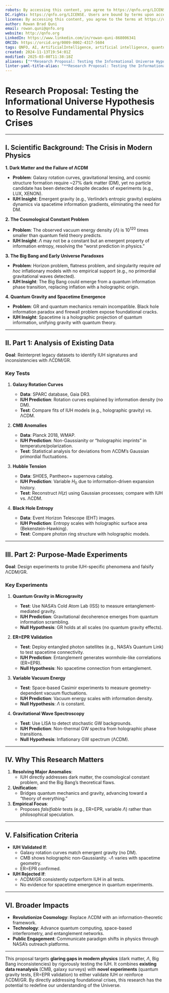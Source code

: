 ```yaml
---
robots: By accessing this content, you agree to https://qnfo.org/LICENSE. Non-commercial use only. Attribution required.
DC.rights: https://qnfo.org/LICENSE. Users are bound by terms upon access.
license: By accessing this content, you agree to the terms at https://qnfo.org/LICENSE
author: Rowan Brad Quni
email: rowan.quni@qnfo.org
website: http://qnfo.org
LinkedIn: https://www.linkedin.com/in/rowan-quni-868006341
ORCID: https://orcid.org/0009-0002-4317-5604
tags: QNFO, AI, ArtificialIntelligence, artificial intelligence, quantum, physics, science, Einstein, QuantumMechanics, quantum mechanics, QuantumComputing, quantum computing, information, InformationTheory, information theory, InformationalUniverse, informational universe, informational universe hypothesis, IUH
created: 2024-11-13T19:54:01Z
modified: 2025-03-08T11:38:18Z
aliases: ["**Research Proposal: Testing the Informational Universe Hypothesis to Resolve Fundamental Physics Crises**"]
linter-yaml-title-alias: "**Research Proposal: Testing the Informational Universe Hypothesis to Resolve Fundamental Physics Crises**"
---
```


# **Research Proposal: Testing the Informational Universe Hypothesis to Resolve Fundamental Physics Crises**

---

## **I. Scientific Background: The Crisis in Modern Physics**

**1. Dark Matter and the Failure of ΛCDM**
- **Problem**: Galaxy rotation curves, gravitational lensing, and cosmic structure formation require ~27% dark matter (DM), yet no particle candidate has been detected despite decades of experiments (e.g., LUX, XENON).
- **IUH Insight**: Emergent gravity (e.g., Verlinde’s entropic gravity) explains dynamics via spacetime information gradients, eliminating the need for DM.

**2. The Cosmological Constant Problem**
- **Problem**: The observed vacuum energy density ($\Lambda$) is $10^{120}$ times smaller than quantum field theory predicts.
- **IUH Insight**: $\Lambda$ may not be a constant but an emergent property of information entropy, resolving the “worst prediction in physics.”

**3. The Big Bang and Early Universe Paradoxes**
- **Problem**: Horizon problem, flatness problem, and singularity require *ad hoc* inflationary models with no empirical support (e.g., no primordial gravitational waves detected).
- **IUH Insight**: The Big Bang could emerge from a quantum information phase transition, replacing inflation with a holographic origin.

**4. Quantum Gravity and Spacetime Emergence**
- **Problem**: GR and quantum mechanics remain incompatible. Black hole information paradox and firewall problem expose foundational cracks.
- **IUH Insight**: Spacetime is a holographic projection of quantum information, unifying gravity with quantum theory.

---

## **II. Part 1: Analysis of Existing Data**

**Goal**: Reinterpret legacy datasets to identify IUH signatures and inconsistencies with ΛCDM/GR.

### **Key Tests**

1. **Galaxy Rotation Curves**
   - **Data**: SPARC database, Gaia DR3.
   - **IUH Prediction**: Rotation curves explained by information density (no DM).
   - **Test**: Compare fits of IUH models (e.g., holographic gravity) vs. ΛCDM.

2. **CMB Anomalies**
   - **Data**: Planck 2018, WMAP.
   - **IUH Prediction**: Non-Gaussianity or “holographic imprints” in temperature/polarization.
   - **Test**: Statistical analysis for deviations from ΛCDM’s Gaussian primordial fluctuations.

3. **Hubble Tension**
   - **Data**: SH0ES, Pantheon+ supernova catalog.
   - **IUH Prediction**: Variable $H_0$ due to information-driven expansion history.
   - **Test**: Reconstruct $H(z)$ using Gaussian processes; compare with IUH vs. ΛCDM.

4. **Black Hole Entropy**
   - **Data**: Event Horizon Telescope (EHT) images.
   - **IUH Prediction**: Entropy scales with holographic surface area (Bekenstein-Hawking).
   - **Test**: Compare photon ring structure with holographic models.

---

## **III. Part 2: Purpose-Made Experiments**

**Goal**: Design experiments to probe IUH-specific phenomena and falsify ΛCDM/GR.

### **Key Experiments**

1. **Quantum Gravity in Microgravity**
   - **Test**: Use NASA’s Cold Atom Lab (ISS) to measure entanglement-mediated gravity.
   - **IUH Prediction**: Gravitational decoherence emerges from quantum information scrambling.
   - **Null Hypothesis**: GR holds at all scales (no quantum gravity effects).

2. **ER=EPR Validation**
   - **Test**: Deploy entangled photon satellites (e.g., NASA’s Quantum Link) to test spacetime connectivity.
   - **IUH Prediction**: Entanglement generates wormhole-like correlations (ER=EPR).
   - **Null Hypothesis**: No spacetime connection from entanglement.

3. **Variable Vacuum Energy**
   - **Test**: Space-based Casimir experiments to measure geometry-dependent vacuum fluctuations.
   - **IUH Prediction**: Vacuum energy scales with information density.
   - **Null Hypothesis**: $\Lambda$ is constant.

4. **Gravitational Wave Spectroscopy**
   - **Test**: Use LISA to detect stochastic GW backgrounds.
   - **IUH Prediction**: Non-thermal GW spectra from holographic phase transitions.
   - **Null Hypothesis**: Inflationary GW spectrum (ΛCDM).

---

## **IV. Why This Research Matters**

1. **Resolving Major Anomalies**:
   - IUH directly addresses dark matter, the cosmological constant problem, and the Big Bang’s theoretical flaws.
2. **Unification**:
   - Bridges quantum mechanics and gravity, advancing toward a “theory of everything.”
3. **Empirical Focus**:
   - Proposes *falsifiable* tests (e.g., ER=EPR, variable $\Lambda$) rather than philosophical speculation.

---

## **V. Falsification Criteria**

- **IUH Validated If**:
  - Galaxy rotation curves match emergent gravity (no DM).
  - CMB shows holographic non-Gaussianity.
  -$\Lambda$ varies with spacetime geometry.
  - ER=EPR confirmed.
- **IUH Rejected If**:
  - ΛCDM/GR consistently outperform IUH in all tests.
  - No evidence for spacetime emergence in quantum experiments.

---

## **VI. Broader Impacts**

- **Revolutionize Cosmology**: Replace ΛCDM with an information-theoretic framework.
- **Technology**: Advance quantum computing, space-based interferometry, and entanglement networks.
- **Public Engagement**: Communicate paradigm shifts in physics through NASA’s outreach platforms.

---

This proposal targets **glaring gaps in modern physics** (dark matter, $\Lambda$, Big Bang inconsistencies) by rigorously testing the IUH. It combines **existing data reanalysis** (CMB, galaxy surveys) with **novel experiments** (quantum gravity tests, ER=EPR validation) to either validate IUH or reinforce ΛCDM/GR. By directly addressing foundational crises, this research has the potential to redefine our understanding of the Universe.
